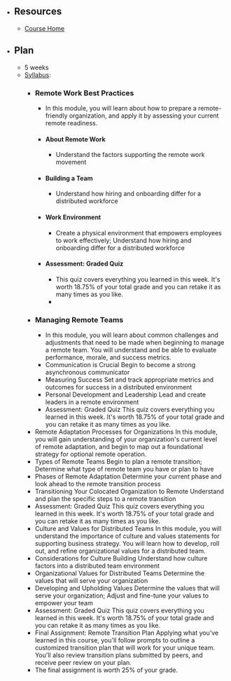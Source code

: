 - ## Resources
	- [Course Home](https://www.coursera.org/learn/remote-team-management/home/week/1)
- ## Plan
	- 5 weeks
	- [Syllabus](https://www.coursera.org/learn/remote-team-management/supplement/jmLDt/course-syllabus):
		- ### Remote Work Best Practices
			- In this module, you will learn about how to prepare a remote-friendly organization, and apply it by assessing your current remote readiness.
			- #### About Remote Work
				- Understand the factors supporting the remote work movement
			- #### Building a Team
				- Understand how hiring and onboarding differ for a distributed workforce
			- #### Work Environment
				- Create a physical environment that empowers employees to work effectively; Understand how hiring and onboarding differ for a distributed workforce
			- #### Assessment: Graded Quiz
				- This quiz covers everything you learned in this week. It's worth 18.75% of your total grade and you can retake it as many times as you like.
				-
		- ### Managing Remote Teams
			- In this module, you will learn about common challenges and adjustments that need to be made when beginning to manage a remote team. You will understand and be able to evaluate performance, morale, and success metrics.
			- Communication is Crucial
			  Begin to become a strong asynchronous communicator
			- Measuring Success
			  Set and track appropriate metrics and outcomes for success in a distributed environment
			- Personal Development and Leadership
			  Lead and create leaders in a remote environment
			- Assessment: Graded Quiz 
			  This quiz covers everything you learned in this week. It's worth 18.75% of your total grade and you can retake it as many times as you like.
		- Remote Adaptation Processes for Organizations
		  In this module, you will gain understanding of your organization's current level of remote adaptation, and begin to map out a foundational strategy for optional remote operation.
		- Types of Remote Teams
		  Begin to plan a remote transition; Determine what type of remote team you have or plan to have
		- Phases of Remote Adaptation
		  Determine your current phase and look ahead to the remote transition process
		- Transitioning Your Colocated Organization to Remote
		  Understand and plan the specific steps to a remote transition
		- Assessment: Graded Quiz 
		  This quiz covers everything you learned in this week. It's worth 18.75% of your total grade and you can retake it as many times as you like.
		- Culture and Values for Distributed Teams 
		  In this module, you will understand the importance of culture and values statements for supporting business strategy. You will learn how to develop, roll out, and refine organizational values for a distributed team.
		- Considerations for Culture Building
		  Understand how culture factors into a distributed team environment
		- Organizational Values for Distributed Teams
		  Determine the values that will serve your organization
		- Developing and Upholding Values
		  Determine the values that will serve your organization; Adjust and fine-tune your values to empower your team
		- Assessment: Graded Quiz 
		  This quiz covers everything you learned in this week. It's worth 18.75% of your total grade and you can retake it as many times as you like.
		- Final Assignment: Remote Transition Plan
		  Applying what you’ve learned in this course, you'll follow prompts to outline a customized transition plan that will work for your unique team. You'll also review transition plans submitted by peers, and receive peer review on your plan.
		- The final assignment is worth 25% of your grade.